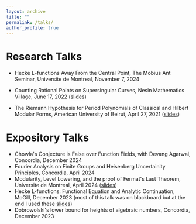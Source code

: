 ```yaml
---
layout: archive
title: ""
permalink: /talks/
author_profile: true
---
```


# Research Talks

* Hecke $L$-functions Away From the Central Point, The Mobius Ant Seminar, Universite de Montreal, November 7, 2024

* Counting Rational Points on Supersingular Curves, Nesin Mathematics Village, June 17, 2022 ([slides](</talks/FinalPresentation.pdf>))

* The Riemann Hypothesis for Period Polynomials of Classical and Hilbert Modular
Forms, American University of Beirut, April 27, 2021 ([slides](/talks/Thesis-Slides.pdf))

# Expository Talks

* Chowla's Conjecture is False over Function Fields, with Devang Agarwal, Concordia, December 2024
* Fourier Analysis on Finite Groups and Heisenberg Uncertainity Principles, Concordia, April 2024
* Modularity, Level Lowering, and the proof of Fermat's Last Theorem, Universite de Montreal, April 2024 ([slides](/talks/FLT.pdf))
* Hecke L-functions: Functional Equation and Analytic Continuation, McGill, December 2023 (most of this talk was on blackboard but at the end I used these [slides](/talks/FunctionalEquation.pdf))
* Dobrowolski's lower bound for heights of algebraic numbers, Concordia, December 2023